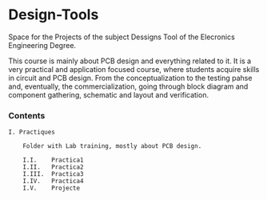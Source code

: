 # Design-Tools

Space for the Projects of the subject Dessigns Tool of the Elecronics Engineering Degree.

This course is mainly about PCB design and everything related to it. It is a very practical and application focused course, where students acquire skills in circuit and PCB design. From the conceptualization to the testing pahse and, eventually, the commercialization, going through block diagram and component gathering, schematic and layout and verification. 

### Contents
	I. Practiques
		
		Folder with Lab training, mostly about PCB design.
		
		I.I.	Practica1
		I.II.	Practica2
		I.III.	Practica3
		I.IV.	Practica4
		I.V.	Projecte
